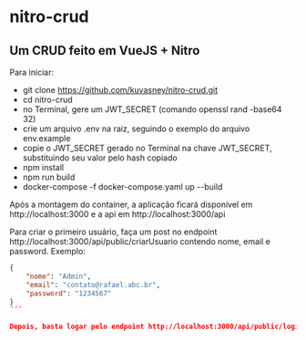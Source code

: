 # nitro-crud
## Um CRUD feito em VueJS + Nitro

Para iniciar:

 - git clone https://github.com/kuvasney/nitro-crud.git
 - cd nitro-crud
 - no Terminal, gere um JWT_SECRET (comando openssl rand -base64 32)
 - crie um arquivo .env na raiz, seguindo o exemplo do arquivo env.example
 - copie o JWT_SECRET gerado no Terminal na chave JWT_SECRET, substituindo seu valor pelo hash copiado
 - npm install
 - npm run build
 - docker-compose -f docker-compose.yaml up --build

Após a montagem do container, a aplicação ficará disponível em http://localhost:3000 e a api em http://localhost:3000/api

Para criar o primeiro usuário, faça um post no endpoint http://localhost:3000/api/public/criarUsuario contendo nome, email e password. Exemplo:

```json
{
    "nome": "Admin",
    "email": "contato@rafael.abc.br",
    "password": "1234567"
}
´´´

Depois, basta logar pelo endpoint http://localhost:3000/api/public/login

